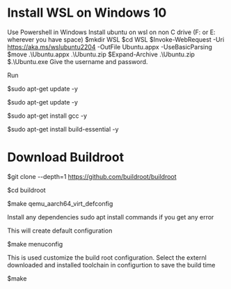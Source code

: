 
# Install WSL on Windows 10
Use Powershell in Windows
Install ubuntu on wsl on non C drive (F: or E: wherever you have space)
$mkdir WSL
$cd WSL
$Invoke-WebRequest -Uri https://aka.ms/wslubuntu2204 -OutFile Ubuntu.appx -UseBasicParsing
$move .\Ubuntu.appx .\Ubuntu.zip
$Expand-Archive .\Ubuntu.zip
$.\Ubuntu.exe
Give the username and password.

Run 

$sudo apt-get update -y

$sudo apt-get update -y

$sudo apt-get install gcc -y

$sudo apt-get install build-essential -y




# Download Buildroot
$git clone --depth=1 https://github.com/buildroot/buildroot

$cd buildroot

$make qemu_aarch64_virt_defconfig

Install any dependencies sudo apt install commands if you get any error

This will create default configuration

$make menuconfig

This is used customize the build root configuration.
Select the externl downloaded and installed toolchain in configurtion to save the build time 

$make
